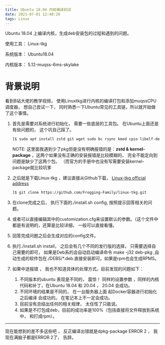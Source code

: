 ```yaml
---
title: Ubuntu 18.04 内核编译初试
date: 2021-07-01 12:48:29
tags: Linux
---
```


Ubuntu 18.04 上编译内核，生成deb安装包的过程和遇到的问题。 

使用工具： Linux-tkg 

系统版本： Ubuntu18.04 

内核版本： 5.12-muqss-6ms-skylake

<!-- more -->

# 背景说明

看到B站大佬的教学视频， 使用Linuxtkg进行内核的编译打包和添加muqssCPU调度器， 想自己尝试一下， 同时熟悉一下Ubuntu常见的工具链，所以就开始做了这个事情。

1. 首先是需要对系统进行初始化， 需要一些底层的工具包。 在Ubuntu上面还是有些问题的， 这个坑自己踩了。

   ```bash
   ]$ sudo apt install zstd git wget sudo bc rsync kmod cpio libelf-dev build-essential fakeroot libncurse5-dev libssl-dev ccache bison flex qtbase5-dev kernel-package
   ```

   NOTE: 这里面我遇到少了pkg但是没有明确报错的是：**zstd & kernel-package** ，这两个如果没有正确的安装报错是比较模糊的， 完全不能定向到问题是缺少了这两个包。 （而官方的手册中也没有写需要安装kernel-package就比较坑爹

2. 之后就是下载Linux-tkg ，建议直接从Github下载， [Linux-tkg official address](https://github.com/Frogging-Family/linux-tkg)

   ```bash
   ]$ git clone https://github.com/Frogging-Family/linux-tkg.git
   ```

3. 在clone完成之后， 执行下面的./install.sh config, 按照提示回答相关的问题。 
4. 或者可以直接编辑其中的customization.cfg来设置默认的参数。（这个文件中都是有说明的，还算是比较详细， 一般可以直接看懂。 
5. 回答完成问题之后会生成对应的config文件。
6. 执行./install.sh install， 之后会有几个不同的发行版的选择， 只需要选择自己需要的即可， 如果是Deb系的会自动启动编译命令 make -j32 deb-pkg ,自动生成的软件包在./DEBS/*.deb.直接安装即可。如果是rpm也会生成RPMS。
7. 如果中途报错 ， 我也不知道具体的处理方式。目前发现的问题如下：
   1. 不同版本的ubuntu 表现是不同的， 震惊！ 同样的设置参数 ，同样的内核代码和补丁，在Ubuntu 18.04 和 20.04 ， 20.04 会成功。
   2. 不同环境的结果是不同的， 在一台服务器上面 起Docker容器进行初始化之后编译 会成功的。 在笔记本上不一定会成功。 
   3. 目前没有总结出任何的相关规律， 太任性了只能说。 
   4. 如果是不打包成deb，目前的成功率是100%（包括直接将文件释放到系统中， 和打成rpm）。

---

现在能想到的差不多这些吧 ， 反正编译出错就是dpkg-package ERROR 2 ， 我现在满脑子都是ERROR 2了， 告辞。

